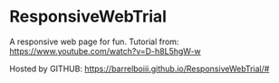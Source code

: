 # ResponsiveWebTrial
A responsive web page for fun. Tutorial from: https://www.youtube.com/watch?v=D-h8L5hgW-w

Hosted by GITHUB: https://barrelboiii.github.io/ResponsiveWebTrial/#
